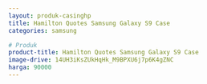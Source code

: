 ```yaml
---
layout: produk-casinghp
title: Hamilton Quotes Samsung Galaxy S9 Case
categories: samsung

# Produk
product-title: Hamilton Quotes Samsung Galaxy S9 Case
image-drive: 14UH3iKsZUkHqHk_M9BPXU6j7p6K4gZNC
harga: 90000
---
```

